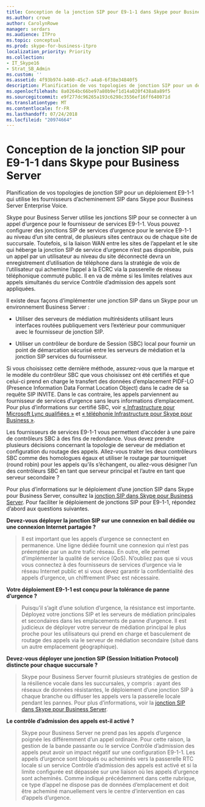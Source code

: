 ```yaml
---
title: Conception de la jonction SIP pour E9-1-1 dans Skype pour Business Server
ms.author: crowe
author: CarolynRowe
manager: serdars
ms.audience: ITPro
ms.topic: conceptual
ms.prod: skype-for-business-itpro
localization_priority: Priority
ms.collection:
- IT_Skype16
- Strat_SB_Admin
ms.custom: ''
ms.assetid: 4f93b974-b460-45c7-a4a8-6f38e34840f5
description: Planification de vos topologies de jonction SIP pour un déploiement E9-1-1 qui utilise les fournisseurs d’acheminement SIP dans Skype pour Business Server Enterprise Voice.
ms.openlocfilehash: 8a0264bc66be97a80b9ef1d14a020f438a8a89f5
ms.sourcegitcommit: e9f277dc96265a193c6298c3556ef16ff640071d
ms.translationtype: MT
ms.contentlocale: fr-FR
ms.lasthandoff: 07/24/2018
ms.locfileid: "20974664"
---
```

# <a name="design-the-sip-trunk-for-e9-1-1-in-skype-for-business-server"></a>Conception de la jonction SIP pour E9-1-1 dans Skype pour Business Server
 
Planification de vos topologies de jonction SIP pour un déploiement E9-1-1 qui utilise les fournisseurs d’acheminement SIP dans Skype pour Business Server Enterprise Voice.
  
Skype pour Business Server utilise les jonctions SIP pour se connecter à un appel d’urgence pour le fournisseur de services E9-1-1. Vous pouvez configurer des jonctions SIP de services d’urgence pour le service E9-1-1 au niveau d’un site central, de plusieurs sites centraux ou de chaque site de succursale. Toutefois, si la liaison WAN entre les sites de l’appelant et le site qui héberge la jonction SIP de service d’urgence n’est pas disponible, puis un appel par un utilisateur au niveau du site déconnecté devra un enregistrement d’utilisation de téléphone dans la stratégie de voix de l’utilisateur qui achemine l’appel à la ECRC via la passerelle de réseau téléphonique commuté public. Il en va de même si les limites relatives aux appels simultanés du service Contrôle d’admission des appels sont appliquées.
  
Il existe deux façons d’implémenter une jonction SIP dans un Skype pour un environnement Business Server :
  
- Utiliser des serveurs de médiation multirésidents utilisant leurs interfaces routées publiquement vers l’extérieur pour communiquer avec le fournisseur de jonction SIP.
    
- Utiliser un contrôleur de bordure de Session (SBC) local pour fournir un point de démarcation sécurisé entre les serveurs de médiation et la jonction SIP services du fournisseur.
    
Si vous choisissez cette dernière méthode, assurez-vous que la marque et le modèle du contrôleur SBC que vous choisissez ont été certifiés et que celui-ci prend en charge le transfert des données d’emplacement PIDF-LO (Presence Information Data Format Location Object) dans le cadre de sa requête SIP INVITE. Dans le cas contraire, les appels parviennent au fournisseur de services d’urgence sans leurs informations d’emplacement. Pour plus d’informations sur certifié SBC, voir [« Infrastructure pour Microsoft Lync qualifiées »](https://go.microsoft.com/fwlink/p/?LinkId=248425) et [« téléphonie Infrastructure pour Skype pour Business »](https://docs.microsoft.com/SkypeForBusiness/certification/infra-gateways). 
  
Les fournisseurs de services E9-1-1 vous permettent d’accéder à une paire de contrôleurs SBC à des fins de redondance. Vous devez prendre plusieurs décisions concernant la topologie de serveur de médiation et configuration du routage des appels. Allez-vous traiter les deux contrôleurs SBC comme des homologues égaux et utiliser le routage par tourniquet (round robin) pour les appels qu’ils s’échangent, ou allez-vous désigner l’un des contrôleurs SBC en tant que serveur principal et l’autre en tant que serveur secondaire ?
  
Pour plus d’informations sur le déploiement d’une jonction SIP dans Skype pour Business Server, consultez la [jonction SIP dans Skype pour Business Server](sip-trunking.md). Pour faciliter le déploiement de jonctions SIP pour E9-1-1, répondez d’abord aux questions suivantes.
  
 **Devez-vous déployer la jonction SIP sur une connexion en bail dédiée ou une connexion Internet partagée ?**
  
> Il est important que les appels d’urgence se connectent en permanence. Une ligne dédiée fournit une connexion qui n’est pas préemptée par un autre trafic réseau. En outre, elle permet d’implémenter la qualité de service (QoS). N’oubliez pas que si vous vous connectez à des fournisseurs de services d’urgence via le réseau Internet public et si vous devez garantir la confidentialité des appels d’urgence, un chiffrement IPsec est nécessaire. 
    
 **Votre déploiement E9-1-1 est conçu pour la tolérance de panne d’urgence ?**
  
> Puisqu’il s’agit d’une solution d’urgence, la résistance est importante. Déployez votre jonctions SIP et les serveurs de médiation principales et secondaires dans les emplacements de panne d’urgence. Il est judicieux de déployer votre serveur de médiation principal le plus proche pour les utilisateurs qui prend en charge et basculement de routage des appels via le serveur de médiation secondaire (situé dans un autre emplacement géographique). 
    
 **Devez-vous déployer une jonction SIP (Session Initiation Protocol) distincte pour chaque succursale ?**
  
> Skype pour Business Server fournit plusieurs stratégies de gestion de la résilience vocale dans les succursales, y compris : ayant des réseaux de données résistantes, le déploiement d’une jonction SIP à chaque branche ou diffuser les appels vers la passerelle locale pendant les pannes. Pour plus d’informations, voir la [jonction SIP dans Skype pour Business Server](sip-trunking.md).
    
 **Le contrôle d’admission des appels est-il activé ?**
  
> Skype pour Business Server ne prend pas les appels d’urgence poignée les différemment d’un appel ordinaire. Pour cette raison, la gestion de la bande passante ou le service Contrôle d’admission des appels peut avoir un impact négatif sur une configuration E9-1-1. Les appels d’urgence sont bloqués ou acheminés vers la passerelle RTC locale si un service Contrôle d’admission des appels est activé et si la limite configurée est dépassée sur une liaison où les appels d’urgence sont acheminés. Comme indiqué précédemment dans cette rubrique, ce type d’appel ne dispose pas de données d’emplacement et doit être acheminé manuellement vers le centre d’intervention en cas d’appels d’urgence.
    


